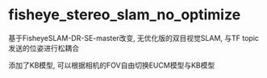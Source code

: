 # fisheye_stereo_slam_no_optimize

基于FisheyeSLAM-DR-SE-master改变, 无优化版的双目视觉SLAM, 与TF topic发送的位姿进行松耦合

添加了KB模型, 可以根据相机的FOV自由切换EUCM模型与KB模型